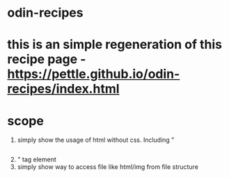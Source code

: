 # odin-recipes

# this is an simple regeneration of this recipe page - https://pettle.github.io/odin-recipes/index.html

# scope
1. simply show the usage of html without css. Including "<p> <a> <img> <li> <section>" tag element
2. simply show way to access file like html/img from file structure